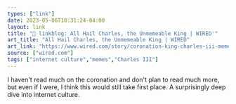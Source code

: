 ```yaml
---
types: ["link"]
date: 2023-05-06T10:31:24-04:00
layout: link
title: "🔗 linkblog: All Hail Charles, the Unmemeable King | WIRED'"
art_title: "All Hail Charles, the Unmemeable King | WIRED"
art_link: "https://www.wired.com/story/coronation-king-charles-iii-memes/"
source: ["wired.com"]
tags: ["internet culture","memes","Charles III"]
---
```

I haven't read much on the coronation and don't plan to read much more, but even if I were, I think this would still take first place. A surprisingly deep dive into internet culture.  
 
